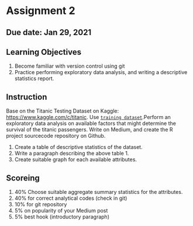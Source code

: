 # Assignment 2

## Due date: Jan 29, 2021

## Learning Objectives
1. Become familiar with version control using git
2. Practice performing exploratory data analysis, and writing a descriptive statistics report. 

## Instruction
Base on the Titanic Testing Dataset on Kaggle: https://www.kaggle.com/c/titanic. Use [`training dataset`](https://www.kaggle.com/c/titanic/data).Perform an exploratory data analysis on available factors that might determine the survival of the titanic passengers. Write on Medium, and create the R project sourcecode repository on Github.

1. Create a table of descriptive statistics of the dataset. 
2. Write a paragraph describing the above table 1.
3. Create suitable graph for each available attributes.

## Scoreing
1. 40% Choose suitable aggregate summary statistics for the attributes. 
2. 40% for correct analytical codes (check in git)
3. 10% for git repository
3. 5% on popularity of your Medium post
4. 5% best hook (introductory paragraph)

